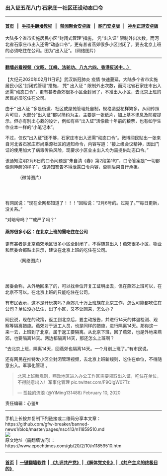 ### 出入证五花八门 石家庄一社区还设动态口令
------------------------

#### [首页](https://github.com/gfw-breaker/banned-news1/blob/master/README.md) &nbsp;&nbsp;|&nbsp;&nbsp; [手把手翻墙教程](https://github.com/gfw-breaker/guides/wiki) &nbsp;&nbsp;|&nbsp;&nbsp; [禁闻聚合安卓版](https://github.com/gfw-breaker/bn-android) &nbsp;&nbsp;|&nbsp;&nbsp; [网门安卓版](https://github.com/oGate2/oGate) &nbsp;&nbsp;|&nbsp;&nbsp; [神州正道安卓版](https://github.com/SzzdOgate/update) 



<div><img alt="" class="aligncenter wp-post-image" src="https://i.epochtimes.com/assets/uploads/2020/02/php3F9div-600x400.jpg"/>
<div class="red16 caption">
 大陆多个省市实施居民小区“封闭式管理”措施， 凭“出入证” 限制外出次数，而河北省石家庄市出入还需“动态口令”，更有甚者燕郊很多小区封闭了，要去北京上班的必须吃住在公司。图为“出入证”。（网络图片）
</div>
</div><hr/>

#### [翻墙必看视频（文昭、江峰、法轮功、八九六四、香港反送中...）](https://github.com/gfw-breaker/banned-news1/blob/master/pages/link3.md)

<div><p>
 【大纪元2020年02月11日讯】武汉新冠肺炎
 <ok href="https://www.epochtimes.com/gb/tag/%E7%96%AB%E6%83%85.html">
  疫情
 </ok>
 快速蔓延，大陆多个省市实施居民小区“封闭式管理”措施， 凭“
 <ok href="https://www.epochtimes.com/gb/tag/%E5%87%BA%E5%85%A5%E8%AF%81.html">
  出入证
 </ok>
 ” 限制外出次数，而河北省石家庄市出入还需“动态口令”，更有甚者燕郊很多小区全封闭了，不准出入小区，去北京上班的居民必须吃住在公司。
</p>
<p>
 由于“
 <ok href="https://www.epochtimes.com/gb/tag/%E5%87%BA%E5%85%A5%E8%AF%81.html">
  出入证
 </ok>
 ”多是街道、社区或屋苑管理处自制，规格造型花样繁多。从网传照片可见，大部分“出入证”都以简约为主，主要是一张纸片，加上基本讯息及防疫提示。但亦有别出心栽的设计，例如有些“出入证”活像数十年前的粮票，也有如学生作业本一样的“小笔记本”。
</p>
<p>
 不过，仅仅“出入证”还不够，石家庄市出入还需“动态口令”。微博网民贴出一张来自河北省石家庄市尚乘源社区的通知命令，内容写道：“接上级会议精神，因出门证的使用加大了病毒传染风险，现要求小区业主出入均为需提供动态口令。”
</p>
<p>
 该通知注明2月6日的口令问题是“朱自清《春》第2段第1句”，口令答案是“一切都像刚睡醒的样子”，该通知警告不得泄露口令内容，否则后果自行承担。
</p>
<figure class="wp-caption aligncenter" id="attachment_11859520" style="width: 359px">
 <ok href="http://i.epochtimes.com/assets/uploads/2020/02/bec6650bly1gbrmxnst4ij20jh0nok3b.jpg">
  <img alt="" class="wp-image-11859520" src="http://i.epochtimes.com/assets/uploads/2020/02/bec6650bly1gbrmxnst4ij20jh0nok3b-450x547.jpg"/>
 </ok>
 <br/><figcaption class="wp-caption-text">
  （微博图片）
 </figcaption><br/>
</figure><br/>
<p>
 有网民说：“现在全网都知道了！！！”回帖说：“2月6号的。过期了。”“每日更新，没关系。”
</p>
<p>
 “对暗号吗？”“戒严了吗？”
</p>
<h4>
 燕郊很多小区：在北京上班的需吃住在公司
</h4>
<p>
 更有甚者是北京燕郊地区很多小区全封闭了，不得随意出入！燕郊很多小区，物业和居委会都贴出告示，建议在北京上班的吃住在公司。
</p>
<figure class="wp-caption aligncenter" id="attachment_11859523" style="width: 319px">
 <ok href="http://i.epochtimes.com/assets/uploads/2020/02/12.gif">
  <img alt="" class="wp-image-11859523" src="http://i.epochtimes.com/assets/uploads/2020/02/12-450x532.gif"/>
 </ok>
 <br/><figcaption class="wp-caption-text">
  （网络图片）
 </figcaption><br/>
</figure><br/>
<p>
 居委会称，从外地回来了的，可以找单位开复工证明出去，但在燕郊上班可以，在北京不可以。在北京上班的只能吃住在公司。
</p>
<p>
 有市民表示，这不是开玩笑吗？燕郊几十万上班族在北京工作，怎么可能都吃住在公司？单位没办法住，出了小区，又不让回来，怎么办？
</p>
<p>
 网民说，现在的政策，返工到北京后，要主动报告，并进行14天的体温检测、观察等隔离措施。燕郊对于返工人员，也是同样的措施，进行隔离14天。那你这一来一去，上班到了北京，属于返工要隔离。从北京下班，回了燕郊，也是外地来燕郊，也要隔离14天。两边都隔离14天，那还怎么上班啊？
</p>
<p>
 “去北京上班，隔离14天，回燕郊也隔离14天。一个月别上班了。”有市民说。
</p>
<p>
 还有网民在推特发小区全封闭管理视频，去北京上班新规则，吃住在单位，不得随意出入。军事化管理 。
</p>
<blockquote class="twitter-tweet">
 <p dir="ltr" lang="zh">
  北京上班新规则，燕效地区进入办公工作区需要领取出入证，吃住在单位，不得随意出入！军事化管理
  <ok href="https://t.co/F9QIgW07Tz">
   pic.twitter.com/F9QIgW07Tz
  </ok>
 </p>
 <p>
  — 孤独的流浪 (@YiMing131488)
  <ok href="https://twitter.com/YiMing131488/status/1226890351455031297?ref_src=twsrc%5Etfw">
   February 10, 2020
  </ok>
 </p>
</blockquote>
<p>
</p>
<p>
 责任编辑：心鉴#
</p>
</div>
<hr/>
手机上长按并复制下列链接或二维码分享本文章：<br/>
https://github.com/gfw-breaker/banned-news1/blob/master/pages/nsc413/n11859510.md <br/>
<a href='https://github.com/gfw-breaker/banned-news1/blob/master/pages/nsc413/n11859510.md'><img src='https://github.com/gfw-breaker/banned-news1/blob/master/pages/nsc413/n11859510.md.png'/></a> <br/>
原文地址（需翻墙访问）：https://www.epochtimes.com/gb/20/2/10/n11859510.htm


------------------------
#### [首页](https://github.com/gfw-breaker/banned-news1/blob/master/README.md) &nbsp;|&nbsp; [一键翻墙软件](https://github.com/gfw-breaker/nogfw/blob/master/README.md) &nbsp;| [《九评共产党》](https://github.com/gfw-breaker/9ping.md/blob/master/README.md#九评之一评共产党是什么) | [《解体党文化》](https://github.com/gfw-breaker/jtdwh.md/blob/master/README.md) | [《共产主义的终极目的》](https://github.com/gfw-breaker/gczydzjmd.md/blob/master/README.md)


<img src='http://gfw-breaker.win/banned-news/pages/nsc413/n11859510.md' width='0px' height='0px'/>